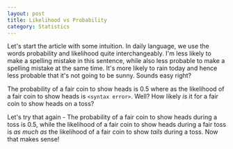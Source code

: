 ```yaml
---
layout: post
title: Likelihood vs Probability
category: Statistics
---
```


Let's start the article with some intuition. In daily language, we use the words probability and likelihood quite interchangeably. I'm less likely to make a spelling mistake in this sentence, while also less probable to make a spelling mistake at the same time. It's more likely to rain today and hence less probable that it's not going to be sunny. Sounds easy right?


The probability of a fair coin to show heads is 0.5 where as the likelihood of a fair coin to show heads is ```<syntax error>```. Well? How likely _is_ it for a fair coin to show heads on a toss?


Let's try that again - The probability of a fair coin to show heads during a toss is 0.5, while the likelihood of a fair coin to show heads during a fair toss is _as much as_ the likelihood of a fair coin to show _tails_ during a toss. Now that makes sense!